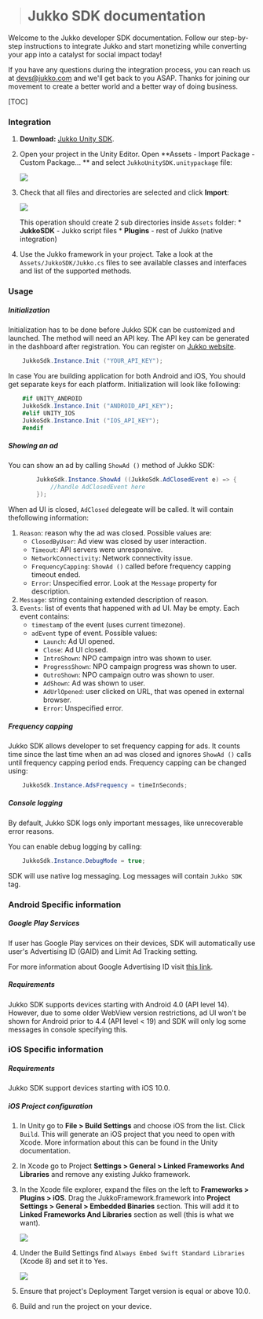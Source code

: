 > Jukko SDK documentation
> ==============================



Welcome to the Jukko developer SDK documentation. Follow our step-by-step instructions to
integrate Jukko and start monetizing while converting your app into a catalyst for social
impact today!



If you have any questions during the integration process, you can reach us at [devs@jukko.com](mailto:devs@jukko.com)
and we'll get back to you ASAP. Thanks for joining our movement to create a better world and
a better way of doing business.



[TOC]

### Integration
1. **Download:** [Jukko Unity SDK](https://dl.jukko.com/unity/JukkoUnitySDK.unitypackage).
2. Open your project in the Unity Editor. Open **Assets - Import Package - Custom Package... ** and select `JukkoUnitySDK.unitypackage` file:

    ![](images/asset-import-1.png)
    
3. Check that all files and directories are selected and click **Import**:

    ![](images/asset-import-1.png)

    This operation should create 2 sub directories inside `Assets` folder:
        * **JukkoSDK** - Jukko script files
        * **Plugins** - rest of Jukko (native integration)  
4. Use the Jukko framework in your project. Take a look at the `Assets/JukkoSDK/Jukko.cs` files to see available classes and interfaces and list of the supported methods. 

### Usage

##### Initialization
Initialization has to be done before Jukko SDK can be customized and launched. The method will
need an API key. The API key can be generated in the dashboard after registration.
You can register on [Jukko website](https://jukko.com).

```csharp
    JukkoSdk.Instance.Init ("YOUR_API_KEY");
```

In case You are building application for both Android and iOS, You should get separate keys for each platform.
Initialization will look like following:

```csharp
    #if UNITY_ANDROID
    JukkoSdk.Instance.Init ("ANDROID_API_KEY");
    #elif UNITY_IOS
    JukkoSdk.Instance.Init ("IOS_API_KEY");
    #endif
```


##### Showing an ad

You can show an ad by calling `ShowAd ()` method of Jukko SDK:

```csharp
        JukkoSdk.Instance.ShowAd ((JukkoSdk.AdClosedEvent e) => {
            //handle AdClosedEvent here
        });
```

When ad UI is closed, `AdClosed` delegeate will be called. It will contain thefollowing information:

1. `Reason`: reason why the ad was closed. Possible values are:
    * `ClosedByUser`: Ad view was closed by user interaction.
    * `Timeout`: API servers were unresponsive.
    * `NetworkConnectivity`: Network connectivity issue.
    * `FrequencyCapping`: `ShowAd ()` called before frequency capping timeout ended.
    * `Error`: Unspecified error. Look at the `Message` property for description.
2. `Message`: string containing extended description of reason.
3. `Events`: list of events that happened with ad UI. May be empty. Each event contains:
    * `timestamp` of the event (uses current timezone).
    * `adEvent` type of event. Possible values:
        * `Launch`: Ad UI opened.
        * `Close`: Ad UI closed.
        * `IntroShown`: NPO campaign intro was shown to user.
        * `ProgressShown`: NPO campaign progress was shown to user.
        * `OutroShown`: NPO campaign outro was shown to user.
        * `AdShown`: Ad was shown to user.
        * `AdUrlOpened`: user clicked on URL, that was opened in external browser.
        * `Error`: Unspecified error.


##### Frequency capping

Jukko SDK allows developer to set frequency capping for ads. It counts time since the last time when an ad was closed
and ignores `ShowAd ()` calls until frequency capping period ends. Frequency capping can be changed using:

```csharp
    JukkoSdk.Instance.AdsFrequency = timeInSeconds;
```


##### Console logging

By default, Jukko SDK logs only important messages, like unrecoverable error reasons.

You can enable debug logging by calling:

```csharp
    JukkoSdk.Instance.DebugMode = true;
```

SDK will use native log messaging. Log messages will contain `Jukko SDK` tag.


### Android Specific information

##### Google Play Services

If user has Google Play services on their devices, SDK will automatically use user's
Advertising ID (GAID) and Limit Ad Tracking setting.

For more information about Google Advertising ID visit [this link](https://play.google.com/about/monetization-ads/ads/ad-id/).

##### Requirements

Jukko SDK supports devices starting with Android 4.0 (API level 14). However, due to some older WebView version restrictions, ad UI won't be shown for Android prior to 4.4 (API level < 19) and SDK will only log some messages in console specifying this.

### iOS Specific information

##### Requirements
Jukko SDK support devices starting with iOS 10.0.

##### iOS Project configuration

1. In Unity go to **File > Build Settings** and choose iOS from the list. Click `Build`. This will generate an iOS project that you need to open with Xcode. More information about this can be found in the Unity documentation.

2. In Xcode go to Project **Settings > General > Linked Frameworks And Libraries** and remove any existing Jukko framework.

3. In the Xcode file explorer, expand the files on the left to **Frameworks > Plugins > iOS**. Drag the JukkoFramework.framework into **Project Settings > General > Embedded Binaries** section. This will add it to **Linked Frameworks And Libraries** section as well (this is what we want).

    ![](images/ios_drag_framework.png)

4. Under the Build Settings find `Always Embed Swift Standard Libraries` (Xcode 8) and set it to Yes.

    ![](images/ios_embed_libraries.png)

5. Ensure that project's Deployment Target version is equal or above 10.0.

6. Build and run the project on your device.